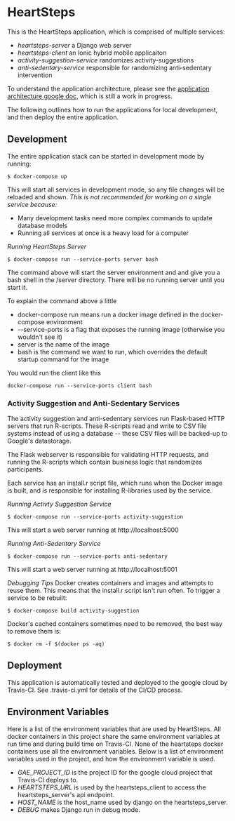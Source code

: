 # HeartSteps

This is the HeartSteps application, which is comprised of multiple services:
* *heartsteps-server* a Django web server
* *heartsteps-client* an Ionic hybrid mobile applicaiton
* *activity-suggestion-service* randomizes activity-suggestions
* *anti-sedentary-service* responsible for randomizing anti-sedentary intervention

To understand the application architecture, please see the [application architecture google doc,](https://docs.google.com/document/d/1UsdR3xgVDtPpmmskc6mGsm7YJNCXJlhmE-qGk96isQw/edit?usp=sharing) which is still a work in progress.

The following outlines how to run the applications for local development, and then deploy the entire application.

## Development

The entire application stack can be started in development mode by running:
```
$ docker-compose up
```

This will start all services in development mode, so any file changes will be reloaded and shown. *This is not recommended for working on a single service because:*
* Many development tasks need more complex commands to update database models
* Running all services at once is a heavy load for a computer

*Running HeartSteps Server*
```
$ docker-compose run --service-ports server bash
```
The command above will start the server environment and and give you a bash shell in the /server directory. There will be no running server until you start it.

To explain the command above a little
* docker-compose run means run a docker image defined in the docker-compose environment
* --service-ports is a flag that exposes the running image (otherwise you wouldn't see it)
* server is the name of the image
* bash is the command we want to run, which overrides the default startup command for the image

You would run the client like this
```
docker-compose run --service-ports client bash
```

### Activity Suggestion and Anti-Sedentary Services
The activity suggestion and anti-sedentary services run Flask-based HTTP servers that run R-scripts. These R-scripts read and write to CSV file systems instead of using a database -- these CSV files will be backed-up to Google's datastorage.

The Flask webserver is responsible for validating HTTP requests, and running the R-scripts which contain business logic that randomizes participants.

Each service has an install.r script file, which runs when the Docker image is built, and is responsible for installing R-libraries used by the service.

*Running Activty Suggestion Service*
```
$ docker-compose run --service-ports activity-suggestion
```
This will start a web server running at http://localhost:5000

*Running Anti-Sedentary Service*
```
$ docker-compose run --service-ports anti-sedentary
```
This will start a web server running at http://localhost:5001

*Debugging Tips*
Docker creates containers and images and attempts to reuse them. This means that the install.r script isn't run often. To trigger a service to be rebuilt:
```
$ docker-compose build activity-suggestion
```

Docker's cached containers sometimes need to be removed, the best way to remove them is:
```
$ docker rm -f $(docker ps -aq)
```

## Deployment
This application is automatically tested and deployed to the google cloud by Travis-CI. See .travis-ci.yml for details of the CI/CD process.

## Environment Variables
Here is a list of the environment variables that are used by HeartSteps. All docker containers in this project share the same environment variables at run time and during build time on Travis-CI. None of the heartsteps docker containers use all the environment variables. Below is a list of environment variables used in the project, and how the environment variable is used.
* *GAE_PROJECT_ID* is the project ID for the google cloud project that Travis-CI deploys to.
* *HEARTSTEPS_URL* is used by the heartsteps_client to access the heartsteps_server's api endpoint.
* *HOST_NAME* is the host_name used by django on the heartsteps_server.
* *DEBUG* makes Django run in debug mode.